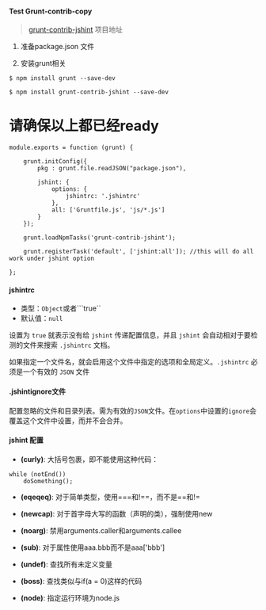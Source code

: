 #### Test Grunt-contrib-copy

> [grunt-contrib-jshint](https://github.com/gruntjs/grunt-contrib-jshint) 项目地址

1. 准备package.json 文件

2. 安装grunt相关

```
$ npm install grunt --save-dev 

$ npm install grunt-contrib-jshint --save-dev
```

请确保以上都已经ready
========= 

```
module.exports = function (grunt) {

    grunt.initConfig({
        pkg : grunt.file.readJSON("package.json"),

        jshint: {
            options: {
                jshintrc: '.jshintrc'
            },
            all: ['Gruntfile.js', 'js/*.js']
        }
    });

	grunt.loadNpmTasks('grunt-contrib-jshint');
	
    grunt.registerTask('default', ['jshint:all']); //this will do all work under jshint option
	
};
```

#### jshintrc

* 类型：```Object```或者```true``
* 默认值：```null```

设置为 ```true``` 就表示没有给 ```jshint``` 传递配置信息，并且 ```jshint``` 会自动相对于要检测的文件来搜索 ```.jshintrc``` 文档。

如果指定一个文件名，就会启用这个文件中指定的选项和全局定义。```.jshintrc``` 必须是一个有效的 ```JSON``` 文件

#### .jshintignore文件

配置忽略的文件和目录列表。需为有效的```JSON```文件。在```options```中设置的```ignore```会覆盖这个文件中设置，而并不会合并。

#### jshint 配置

* __(curly)__: 大括号包裹，即不能使用这种代码：
```
while (notEnd())
	doSomething();
```
* __(eqeqeq)__: 对于简单类型，使用===和!==，而不是==和!=

* __(newcap)__: 对于首字母大写的函数（声明的类），强制使用new

* __(noarg)__: 禁用arguments.caller和arguments.callee

* __(sub)__: 对于属性使用aaa.bbb而不是aaa['bbb']

* __(undef)__: 查找所有未定义变量

* __(boss)__: 查找类似与if(a = 0)这样的代码

* __(node)__: 指定运行环境为node.js